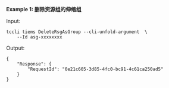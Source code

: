 **Example 1: 删除资源组的伸缩组**



Input: 

```
tccli tiems DeleteRsgAsGroup --cli-unfold-argument  \
    --Id asg-xxxxxxxx
```

Output: 
```
{
    "Response": {
        "RequestId": "0e21c605-3d85-4fc0-bc91-4c61ca250ad5"
    }
}
```


